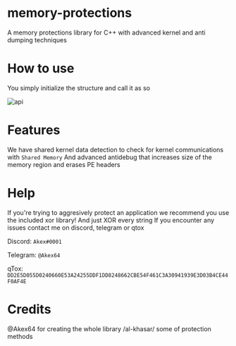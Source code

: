 # memory-protections
A memory protections library for C++
with advanced kernel and anti dumping techniques

# How to use
You simply initialize the structure and call it as so

![api](https://i.imgur.com/xjnwnPv.png)

# Features

We have shared kernel data detection to check for kernel communications with `Shared Memory`
And advanced antidebug that increases size of the memory region and erases PE headers


# Help
If you're trying to aggresively protect an application we recommend you use the included xor library!
And just XOR every string
If you encounter any issues contact me on discord, telegram or qtox

Discord: `Akex#0001`

Telegram: `@Akex64`

qTox: `DD2E5D055D0240660E53A24255DDF1DD8248662CBE54F461C3A30941939E3D03B4CE44F0AF4E`


# Credits
@Akex64 for creating the whole library
/al-khasar/ some of protection methods
